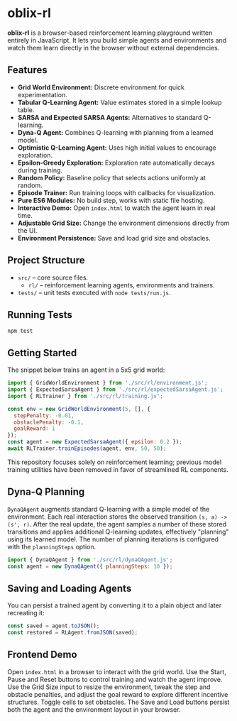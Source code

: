 # oblix-rl

**oblix-rl** is a browser-based reinforcement learning playground written entirely in JavaScript. It lets you build simple agents and environments and watch them learn directly in the browser without external dependencies.

## Features

- **Grid World Environment:** Discrete environment for quick experimentation.
- **Tabular Q-Learning Agent:** Value estimates stored in a simple lookup table.
- **SARSA and Expected SARSA Agents:** Alternatives to standard Q-learning.
- **Dyna-Q Agent:** Combines Q-learning with planning from a learned model.
- **Optimistic Q-Learning Agent:** Uses high initial values to encourage exploration.
- **Epsilon-Greedy Exploration:** Exploration rate automatically decays during training.
- **Random Policy:** Baseline policy that selects actions uniformly at random.
- **Episode Trainer:** Run training loops with callbacks for visualization.
- **Pure ES6 Modules:** No build step, works with static file hosting.
- **Interactive Demo:** Open `index.html` to watch the agent learn in real time.
- **Adjustable Grid Size:** Change the environment dimensions directly from the UI.
- **Environment Persistence:** Save and load grid size and obstacles.

## Project Structure

- `src/` – core source files.
  - `rl/` – reinforcement learning agents, environments and trainers.
- `tests/` – unit tests executed with `node tests/run.js`.

## Running Tests

```
npm test
```

## Getting Started

The snippet below trains an agent in a 5x5 grid world:

```js
import { GridWorldEnvironment } from './src/rl/environment.js';
import { ExpectedSarsaAgent } from './src/rl/expectedSarsaAgent.js';
import { RLTrainer } from './src/rl/training.js';

const env = new GridWorldEnvironment(5, [], {
  stepPenalty: -0.01,
  obstaclePenalty: -0.1,
  goalReward: 1
});
const agent = new ExpectedSarsaAgent({ epsilon: 0.2 });
await RLTrainer.trainEpisodes(agent, env, 50, 50);
```

This repository focuses solely on reinforcement learning; previous model training utilities have been removed in favor of streamlined RL components.

## Dyna-Q Planning

`DynaQAgent` augments standard Q-learning with a simple model of the environment. Each real interaction stores the observed transition `(s, a) -> (s', r)`. After the real update, the agent samples a number of these stored transitions and applies additional Q-learning updates, effectively "planning" using its learned model. The number of planning iterations is configured with the `planningSteps` option.

```js
import { DynaQAgent } from './src/rl/dynaQAgent.js';
const agent = new DynaQAgent({ planningSteps: 10 });
```

## Saving and Loading Agents

You can persist a trained agent by converting it to a plain object and later recreating it:

```js
const saved = agent.toJSON();
const restored = RLAgent.fromJSON(saved);
```

## Frontend Demo

Open `index.html` in a browser to interact with the grid world. Use the Start, Pause and Reset buttons to control training and watch the agent improve.
Use the Grid Size input to resize the environment, tweak the step and obstacle penalties, and adjust the goal reward to explore different incentive structures. Toggle cells to set obstacles. The Save and Load buttons persist both the agent and the environment layout in your browser.
